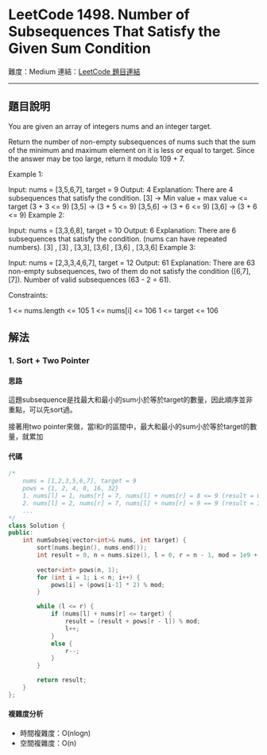 # LeetCode 1498. Number of Subsequences That Satisfy the Given Sum Condition

難度：Medium
連結：[LeetCode 題目連結](https://leetcode.com/problems/number-of-subsequences-that-satisfy-the-given-sum-condition/description/)

---

## 題目說明
    
You are given an array of integers nums and an integer target.

Return the number of non-empty subsequences of nums such that the sum of the minimum and maximum element on it is less or equal to target. Since the answer may be too large, return it modulo 109 + 7.

 

Example 1:

Input: nums = [3,5,6,7], target = 9
Output: 4
Explanation: There are 4 subsequences that satisfy the condition.
[3] -> Min value + max value <= target (3 + 3 <= 9)
[3,5] -> (3 + 5 <= 9)
[3,5,6] -> (3 + 6 <= 9)
[3,6] -> (3 + 6 <= 9)
Example 2:

Input: nums = [3,3,6,8], target = 10
Output: 6
Explanation: There are 6 subsequences that satisfy the condition. (nums can have repeated numbers).
[3] , [3] , [3,3], [3,6] , [3,6] , [3,3,6]
Example 3:

Input: nums = [2,3,3,4,6,7], target = 12
Output: 61
Explanation: There are 63 non-empty subsequences, two of them do not satisfy the condition ([6,7], [7]).
Number of valid subsequences (63 - 2 = 61).
 

Constraints:

1 <= nums.length <= 105
1 <= nums[i] <= 106
1 <= target <= 106

## 解法
### 1. Sort + Two Pointer
#### 思路

這題subsequence是找最大和最小的sum小於等於target的數量，因此順序並非重點，可以先sort過。

接著用two pointer來做，當l和r的區間中，最大和最小的sum小於等於target的數量，就累加

#### 代碼
```c++
/*
    nums = [1,2,3,5,6,7], target = 9
    pows = {1, 2, 4, 8, 16, 32}
    1. nums[l] = 1, nums[r] = 7, nums[l] + nums[r] = 8 <= 9 (result = 0 + 32 = 32)      // 1,2,3,5,6,7任選
    2. nums[l] = 2, nums[r] = 7, nums[l] + nums[r] = 9 == 9 (result = 32 + 16 = 32)     // 上次的加這次2,3,5,6,7任選
    ...
*/
class Solution {
public:
    int numSubseq(vector<int>& nums, int target) {
        sort(nums.begin(), nums.end());
        int result = 0, n = nums.size(), l = 0, r = n - 1, mod = 1e9 + 7;
        
        vector<int> pows(n, 1);
        for (int i = 1; i < n; i++) {
            pows[i] = (pows[i-1] * 2) % mod;
        }

        while (l <= r) {
            if (nums[l] + nums[r] <= target) {
                result = (result + pows[r - l]) % mod;
                l++;
            }
            else {
                r--;
            }
        }

        return result;
    }
};
```

#### 複雜度分析

- 時間複雜度：O(nlogn)
- 空間複雜度：O(n)